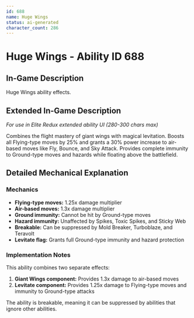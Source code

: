 ```yaml
---
id: 688
name: Huge Wings
status: ai-generated
character_count: 286
---
```


# Huge Wings - Ability ID 688

## In-Game Description
Huge Wings ability effects.

## Extended In-Game Description
*For use in Elite Redux extended ability UI (280-300 chars max)*

Combines the flight mastery of giant wings with magical levitation. Boosts all Flying-type moves by 25% and grants a 30% power increase to air-based moves like Fly, Bounce, and Sky Attack. Provides complete immunity to Ground-type moves and hazards while floating above the battlefield.

## Detailed Mechanical Explanation

### Mechanics
- **Flying-type moves:** 1.25x damage multiplier
- **Air-based moves:** 1.3x damage multiplier  
- **Ground immunity:** Cannot be hit by Ground-type moves
- **Hazard immunity:** Unaffected by Spikes, Toxic Spikes, and Sticky Web
- **Breakable:** Can be suppressed by Mold Breaker, Turboblaze, and Teravolt
- **Levitate flag:** Grants full Ground-type immunity and hazard protection

### Implementation Notes
This ability combines two separate effects:
1. **Giant Wings component:** Provides 1.3x damage to air-based moves
2. **Levitate component:** Provides 1.25x damage to Flying-type moves and immunity to Ground-type attacks

The ability is breakable, meaning it can be suppressed by abilities that ignore other abilities.